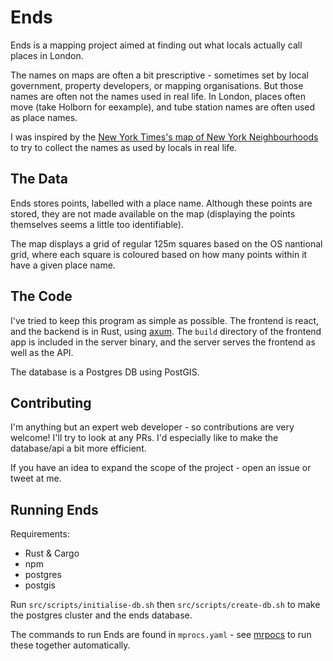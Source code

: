 # Ends
Ends is a mapping project aimed at finding out what locals actually call places in London.

The names on maps are often a bit prescriptive - sometimes set by local government, property developers, or mapping organisations. But those names are often not the names used in real life. In London, places often move (take Holborn for eexample), and tube station names are often used as place names.

I was inspired by the [New York Times's map of New York Neighbourhoods](https://www.nytimes.com/interactive/2023/upshot/extremely-detailed-nyc-neighborhood-map.html) to try to collect the names as used by locals in real life.

## The Data
Ends stores points, labelled with a place name. Although these points are stored, they are not made available on the map (displaying the points themselves seems a little too identifiable).

The map displays a grid of regular 125m squares based on the OS nantional grid, where each square is coloured based on how many points within it have a given place name.

## The Code
I've tried to keep this program as simple as possible. The frontend is react, and the backend is in Rust, using [axum](https://github.com/tokio-rs/axum). The `build` directory of the frontend app is included in the server binary, and the server serves the frontend as well as the API.

The database is a Postgres DB using PostGIS.

## Contributing
I'm anything but an expert web developer - so contributions are very welcome! I'll try to look at any PRs. I'd especially like to make the database/api a bit more efficient.

If you have an idea to expand the scope of the project - open an issue or tweet at me.

## Running Ends
Requirements:
- Rust & Cargo
- npm
- postgres
- postgis

Run `src/scripts/initialise-db.sh` then `src/scripts/create-db.sh` to make the postgres cluster and the ends database.

The commands to run Ends are found in `mprocs.yaml` - see [mrpocs](https://github.com/pvolok/mprocs) to run these together automatically.
